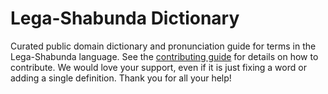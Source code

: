 
# Lega-Shabunda Dictionary

Curated public domain dictionary and pronunciation guide for terms in the Lega-Shabunda language. See the [contributing guide](https://github.com/drumworkteam/term/blob/make/.github/contributing.md) for details on how to contribute. We would love your support, even if it is just fixing a word or adding a single definition. Thank you for all your help!